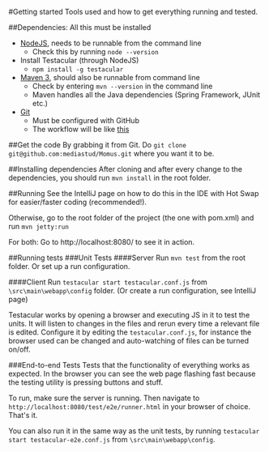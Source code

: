 #Getting started
Tools used and how to get everything running and tested.

##Dependencies:
All this must be installed

* [NodeJS](http://nodejs.org/), needs to be runnable from the command line
    * Check this by running `node --version`
* Install Testacular (through NodeJS)
    * `npm install -g testacular`
* [Maven 3](http://maven.apache.org/), should also be runnable from command line
    * Check by entering `mvn --version` in the command line
    * Maven handles all the Java dependencies (Spring Framework, JUnit etc.)
* [Git](http://git-scm.com/)
    * Must be configured with GitHub
    * The workflow will be like [this](http://nvie.com/posts/a-successful-git-branching-model/)

##Get the code
By grabbing it from Git. Do
`git clone git@github.com:mediastud/Momus.git`
where you want it to be.

##Installing dependencies
After cloning and after every change to the dependencies, you should run
`mvn install` in the root folder.

##Running
See the IntelliJ page on how to do this in the IDE with Hot Swap for easier/faster coding (recommended!).

Otherwise, go to the root folder of the project (the one with pom.xml) and run
`mvn jetty:run`

For both:
Go to http://localhost:8080/ to see it in action.


##Running tests
###Unit Tests
####Server
Run `mvn test` from the root folder. Or set up a run configuration.

####Client
Run `testacular start testacular.conf.js` from `\src\main\webapp\config` folder.
(Or create a run configuration, see IntelliJ page)

Testacular works by opening a browser and executing JS in it to test the units.
It will listen to changes in the files and rerun every time a relevant file is edited.
Configure it by editing the `testacular.conf.js`, for instance the browser used can be changed and auto-watching of files can be turned on/off.

###End-to-end Tests
Tests that the functionality of everything works as expected. In the browser you can see the web page flashing fast because the testing utility is pressing buttons and stuff.

To run, make sure the server is running. Then navigate to `http://localhost:8080/test/e2e/runner.html` in your browser of choice. That's it.

You can also run it in the same way as the unit tests, by running `testacular start testacular-e2e.conf.js` from `\src\main\webapp\config`.